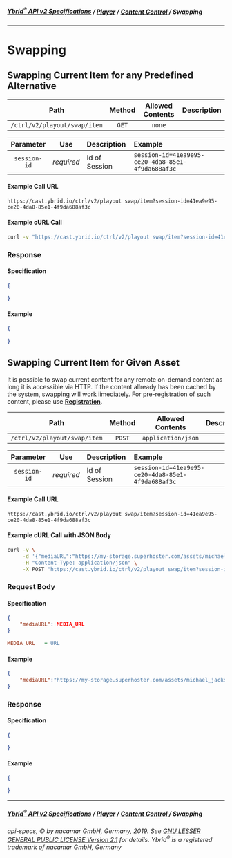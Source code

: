 ##### [**Ybrid<sup>®</sup> API v2 Specifications**](../../) / [**Player**](../) / [**Content Control**](./) / Swapping
---

# Swapping

## Swapping Current Item for any Predefined Alternative

Path | Method | Allowed Contents | Description
------------- | :-------------: | :-------------: | :-------------:
`/ctrl/v2/playout/swap/item` | `GET` | `none` | 
  
Parameter | Use | Description | Example
:-------------: | :-------------: | :------------- | :------------- 
`session-id` | *required* | Id of Session | `session-id=41ea9e95-ce20-4da8-85e1-4f9da688af3c`

#### Example Call URL
```text
https://cast.ybrid.io/ctrl/v2/playout swap/item?session-id=41ea9e95-ce20-4da8-85e1-4f9da688af3c
```

#### Example cURL Call
```bash
curl -v "https://cast.ybrid.io/ctrl/v2/playout swap/item?session-id=41ea9e95-ce20-4da8-85e1-4f9da688af3c"
```

### Response
#### Specification
```json
{

}
```
#### Example
```json
{

}
```


## Swapping Current Item for Given Asset

It is possible to swap current content for any remote on-demand content as long it is accessible via HTTP. If 
the content allready has been cached by the system, swapping will work iimediately. For pre-registration of 
such content, please use [**Registration**](/v2/backend/media-asset-management/registration.md).

Path | Method | Allowed Contents | Description
------------- | :-------------: | :-------------: | :-------------:
`/ctrl/v2/playout/swap/item` | `POST` | `application/json` | 
  
Parameter | Use | Description | Example
:-------------: | :-------------: | :------------- | :------------- 
`session-id` | *required* | Id of Session | `session-id=41ea9e95-ce20-4da8-85e1-4f9da688af3c`

#### Example Call URL
```text
https://cast.ybrid.io/ctrl/v2/playout swap/item?session-id=41ea9e95-ce20-4da8-85e1-4f9da688af3c
```

#### Example cURL Call with JSON Body
```bash
curl -v \
     -d '{"mediaURL":"https://my-storage.superhoster.com/assets/michael_jackson-thriller.mp3"}' \
     -H "Content-Type: application/json" \
     -X POST "https://cast.ybrid.io/ctrl/v2/playout swap/item?session-id=41ea9e95-ce20-4da8-85e1-4f9da688af3c"
```

### Request Body
#### Specification
```json
{
    "mediaURL": MEDIA_URL
}
```
```ini
MEDIA_URL   = URL
```

#### Example
```json
{
    "mediaURL":"https://my-storage.superhoster.com/assets/michael_jackson-thriller.mp3"
}
```

### Response
#### Specification
```json
{

}
```
#### Example
```json
{

}
```

---
##### [**Ybrid<sup>®</sup> API v2 Specifications**](../../) / [**Player**](../) / [**Content Control**](./) / Swapping
###### api-specs, © by nacamar GmbH, Germany, 2019. See [GNU LESSER GENERAL PUBLIC LICENSE Version 2.1](/LICENSE) for details. Ybrid<sup>®</sup> is a registered trademark of nacamar GmbH, Germany 

